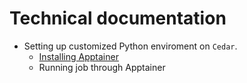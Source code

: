 # Technical documentation

- Setting up customized Python enviroment on `Cedar`.
   - [Installing Apptainer](Apptainer.md)
   - Running job through Apptainer
